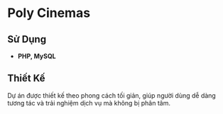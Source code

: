 # Poly Cinemas

## Sử Dụng

- **PHP, MySQL**

## Thiết Kế

Dự án được thiết kế theo phong cách tối giản, giúp người dùng dễ dàng tương tác và trải nghiệm dịch vụ mà không bị phân tâm.
